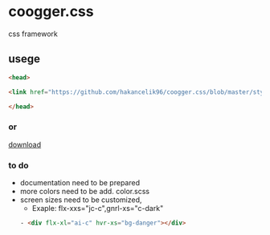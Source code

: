 # coogger.css

css framework

## usege

```html
<head>

<link href="https://github.com/hakancelik96/coogger.css/blob/master/styles/coogger.css" rel="stylesheet">

</head>
```
### or 

[download](https://github.com/hakancelik96/coogger.css/blob/master/styles/coogger.css)

### to do

+ documentation need to be prepared
+ more colors need to be add. color.scss 
+ screen sizes need to be customized, 
   - Exaple: flx-xxs="jc-c",gnrl-xs="c-dark"
   ```html
   - <div flx-xl="ai-c" hvr-xs="bg-danger"></div>
   ```
